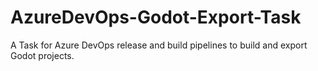 # AzureDevOps-Godot-Export-Task
A Task for Azure DevOps release and build pipelines to build and export Godot projects.
